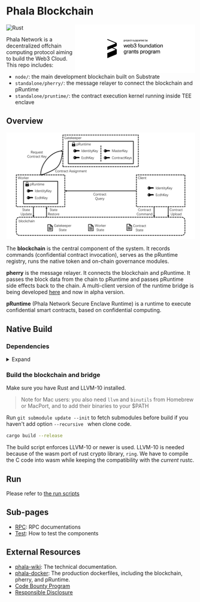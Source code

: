 # Phala Blockchain

<img align="right" width="320" src="docs/static/web3 foundation_grants_badge_black.svg" alt="Funded by the web3 foundation">

![Rust](https://github.com/Phala-Network/phala-blockchain/workflows/Build/badge.svg)

Phala Network is a decentralized offchain computing protocol aiming to build the Web3 Cloud. This repo includes:

- `node/`: the main development blockchain built on Substrate
- `standalone/pherry/`: the message relayer to connect the blockchain and pRuntime
- `standalone/pruntime/`: the contract execution kernel running inside TEE enclave

## Overview

![](docs/static/phala-design.png)

The **blockchain** is the central component of the system. It records commands (confidential contract invocation), serves as the pRuntime registry, runs the native token and on-chain governance modules.

**pherry** is the message relayer. It connects the blockchain and pRuntime. It passes the block data from the chain to pRuntime and passes pRuntime side effects back to the chain. A multi-client version of the runtime bridge is being developed [here](https://github.com/Phala-Network/runtime-bridge) and now in alpha version.

**pRuntime** (Phala Network Secure Enclave Runtime) is a runtime to execute confidential smart contracts, based on confidential computing.

## Native Build

### Dependencies

<details><summary>Expand</summary>

- System dependencies
  - Ubuntu (tested with 22.04)
  ```bash
  apt install -y build-essential pkg-config libssl-dev protobuf-compiler
  ```

  - macOS
  ```bash
  brew install protobuf
  ```

  - See [here](https://grpc.io/docs/protoc-installation/) for more protobuf installation options

- Rust

  ```bash
  curl https://sh.rustup.rs -sSf | sh
  ```

- Substrate dependencies:

   ```bash
   git submodule update --init
   sh ./scripts/init.sh
   ```

- LLVM 14

  ```bash
  wget https://apt.llvm.org/llvm.sh
  chmod +x llvm.sh
  ./llvm.sh 14
  ```

</details>

### Build the blockchain and bridge

Make sure you have Rust and LLVM-10 installed.

> Note for Mac users: you also need `llvm` and `binutils` from Homebrew or MacPort, and to add their binaries to your $PATH

Run `git submodule update --init` to fetch submodules before build if you haven't add option `--recursive ` when clone code.

```bash
cargo build --release
```

The build script enforces LLVM-10 or newer is used. LLVM-10 is needed because of the wasm port of rust
crypto library, `ring`. We have to compile the C code into wasm while keeping the compatibility with
the _current_ rustc.

## Run

Please refer to [the run scripts](./scripts/run)

## Sub-pages

- [RPC](./docs/rpc.md): RPC documentations
- [Test](./docs/test.md): How to test the components

## External Resources

- [phala-wiki](https://github.com/Phala-Network/phala-wiki): The technical documentation.
- [phala-docker](https://github.com/Phala-Network/phala-docker): The production dockerfiles, including the blockchain, pherry, and pRuntime.
- [Code Bounty Program](https://forum.phala.network/t/topic/2045)
- [Responsible Disclosure](./docs/responsible-disclosure.md)
